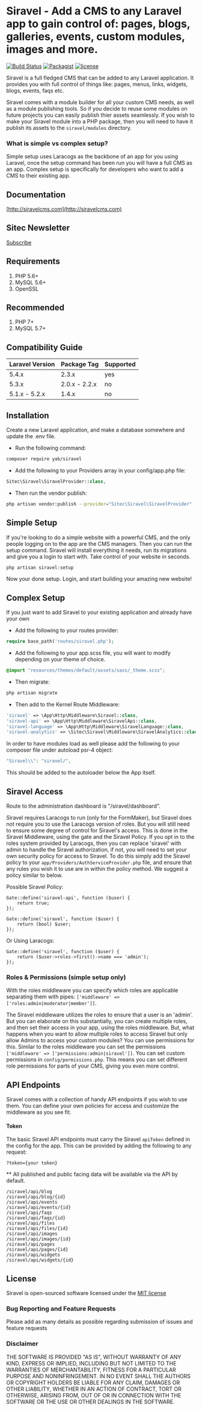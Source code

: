 # Siravel - Add a CMS to any Laravel app to gain control of: pages, blogs, galleries, events, custom modules, images and more.

[![Build Status](https://travis-ci.org/YABhq/Siravel.svg?branch=master)](https://travis-ci.org/YABhq/Siravel)
[![Packagist](https://img.shields.io/packagist/dt/yab/siravel.svg?maxAge=2592000)](https://packagist.org/packages/yab/siravel)
[![license](https://img.shields.io/github/license/mashape/apistatus.svg?maxAge=2592000)](https://packagist.org/packages/yab/siravel)

Siravel is a full fledged CMS that can be added to any Laravel application. It provides you with full control of things like: pages, menus, links, widgets, blogs, events, faqs etc.

Siravel comes with a module builder for all your custom CMS needs, as well as a module publishing tools. So if you decide to reuse some modules on future projects you can easily publish thier assets seamlessly. If you wish to make your Siravel module into a PHP package, then you will need to have it publish its assets to the `siravel/modules` directory.

### What is simple vs complex setup?
Simple setup uses Laracogs as the backbone of an app for you using Laravel, once the setup command has been run you will have a full CMS as an app. Complex setup is specifically for developers who want to add a CMS to their existing app.

## Documentation
[http://siravelcms.com](http://siravelcms.com)

## Sitec Newsletter
[Subscribe](http://eepurl.com/ck7dSv)

## Requirements
1. PHP 5.6+
1. MySQL 5.6+
2. OpenSSL

## Recommended
1. PHP 7+
1. MySQL 5.7+

## Compatibility Guide

| Laravel Version | Package Tag | Supported |
|-----------------|-------------|-----------|
| 5.4.x | 2.3.x | yes |
| 5.3.x | 2.0.x - 2.2.x | no |
| 5.1.x - 5.2.x | 1.4.x | no |

## Installation

Create a new Laravel application, and make a database somewhere and update the .env file.

* Run the following command:

```bash
composer require yab/siravel
```

* Add the following to your Providers array in your config/app.php file:

```php
Sitec\Siravel\SiravelProvider::class,
```

* Then run the vendor publish:

```bash
php artisan vendor:publish --provider="Sitec\Siravel\SiravelProvider"
```

## Simple Setup

If you're looking to do a simple website with a powerful CMS, and the only people logging on to the app are the CMS managers. Then you can run the setup command.
Siravel will install everything it needs, run its migrations and give you a login to start with. Take control of your website in seconds.

```php
php artisan siravel:setup
```

Now your done setup. Login, and start building your amazing new website!

## Complex Setup

If you just want to add Siravel to your existing application and already have your own

* Add the following to your routes provider:

```php
require base_path('routes/siravel.php');
```

* Add the following to your app.scss file, you will want to modify depending on your theme of choice.

```css
@import "resources/themes/default/assets/sass/_theme.scss";
```

* Then migrate:

```bash
php artisan migrate
```

* Then add to the Kernel Route Middleware:

```php
'siravel' => \App\Http\Middleware\Siravel::class,
'siravel-api' => \App\Http\Middleware\SiravelApi::class,
'siravel-language' => \App\Http\Middleware\SiravelLanguage::class,
'siravel-analytics' => \Sitec\Siravel\Middleware\SiravelAnalytics::class,
```

In order to have modules load as well please add the following to your composer file under autoload psr-4 object:
```php
"Siravel\\": "siravel/",
```
This should be added to the autoloader below the App itself.

## Siravel Access
Route to the administration dashboard is "/siravel/dashboard".

Siravel requires Laracogs to run (only for the FormMaker), but Siravel does not require you to use the Laracogs version of roles. But you will still need to ensure some degree of control for Siravel's access. This is done in the Siravel Middleware, using the gate and the Siravel Policy. If you opt in to the roles system provided by Laracogs, then you can replace 'siravel' with admin to handle the Siravel authorization, if not, you will need to set your own security policy for access to Siravel. To do this simply add the Siravel policy to your `app/Providers/AuthServiceProvider.php` file, and ensure that any rules you wish it to use are in within the policy method. We suggest a policy similar to below.

Possible Siravel Policy:
```
Gate::define('siravel-api', function ($user) {
    return true;
});

Gate::define('siravel', function ($user) {
    return (bool) $user;
});
```

Or Using Laracogs:
```
Gate::define('siravel', function ($user) {
    return ($user->roles->first()->name === 'admin');
});
```

### Roles & Permissions (simple setup only)

With the roles middleware you can specify which roles are applicable separating them with pipes: `['middleware' => ['roles:admin|moderator|member']]`.

The Siravel middleware utilizes the roles to ensure that a user is an 'admin'. But you can elaborate on this substantially, you can create multiple roles, and then set their access in your app, using the roles middleware. But, what happens when you want to allow multiple roles to access Siravel but only allow Admins to access your custom modules? You can use permissions for this. Similar to the roles middleware you can set the permissions `['middleware' => ['permissions:admin|siravel']]`. You can set custom permissions in `config/permissions.php`. This means you can set different role permissions for parts of your CMS, giving you even more control.

## API Endpoints

Siravel comes with a collection of handy API endpoints if you wish to use them. You can define your own policies for access and customize the middleware as you see fit.

#### Token

The basic Siravel API endpoints must carry the Siravel `apiToken` defined in the config for the app. This can be provided by adding the following to any request:

```
?token={your token}
```

** All published and public facing data will be available via the API by default.

```
/siravel/api/blog
/siravel/api/blog/{id}
/siravel/api/events
/siravel/api/events/{id}
/siravel/api/faqs
/siravel/api/faqs/{id}
/siravel/api/files
/siravel/api/files/{id}
/siravel/api/images
/siravel/api/images/{id}
/siravel/api/pages
/siravel/api/pages/{id}
/siravel/api/widgets
/siravel/api/widgets/{id}
```

## License

Siravel is open-sourced software licensed under the [MIT license](http://opensource.org/licenses/MIT)

### Bug Reporting and Feature Requests

Please add as many details as possible regarding submission of issues and feature requests

### Disclaimer

THE SOFTWARE IS PROVIDED "AS IS", WITHOUT WARRANTY OF ANY KIND, EXPRESS OR IMPLIED, INCLUDING BUT NOT LIMITED TO THE WARRANTIES OF MERCHANTABILITY, FITNESS FOR A PARTICULAR PURPOSE AND NONINFRINGEMENT. IN NO EVENT SHALL THE AUTHORS OR COPYRIGHT HOLDERS BE LIABLE FOR ANY CLAIM, DAMAGES OR OTHER LIABILITY, WHETHER IN AN ACTION OF CONTRACT, TORT OR OTHERWISE, ARISING FROM, OUT OF OR IN CONNECTION WITH THE SOFTWARE OR THE USE OR OTHER DEALINGS IN THE SOFTWARE.
